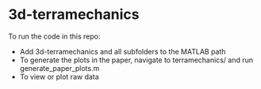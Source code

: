# 3d-terramechanics
 
To run the code in this repo:

- Add 3d-terramechanics and all subfolders to the MATLAB path
- To generate the plots in the paper, navigate to terramechanics/ and run generate_paper_plots.m 
- To view or plot raw data
